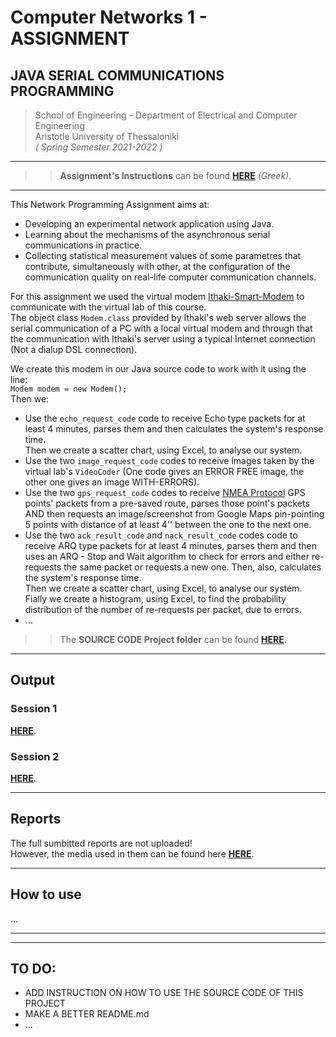 # Computer Networks 1 - ASSIGNMENT

## JAVA SERIAL COMMUNICATIONS PROGRAMMING

> School of Engineering - Department of Electrical and Computer Engineering   
Aristotle University of Thessaloniki      
*( Spring Semester 2021-2022 )* 

---
>> **Assignment's Instructions** can be found [**HERE**](https://github.com/Kyparissis/Networks1-2022-Assignment/blob/main/Assignment-Instructions.pdf) *(Greek)*. 
---

This Network Programming Assignment aims at:
- Developing an experimental network application using Java.
- Learning about the mechanisms of the asynchronous serial communications in practice.
- Collecting statistical measurement values of some parametres that contribute, simultaneously with other, at the configuration of the communication quality on real-life computer communication channels.    


For this assignment we used the virtual modem [Ithaki-Smart-Modem](https://github.com/Kyparissis/Networks1-2022-Assignment/blob/main/lib/ithakimodem.jar) to communicate with the virtual lab of this course.    
The object class ```Modem.class```  provided by Ithaki's web server allows the serial communication of a PC with a local virtual modem and through that the communication with Ithaki's server using a typical Internet connection (Not a dialup DSL connection).   
 
We create this modem in our Java source code to work with it using the line:   
```Modem modem = new Modem();```       
Then we:
- Use the ```echo_request_code``` code to receive Echo type packets for at least 4 minutes, parses them and then calculates the system's response time.   
Then we create a scatter chart, using Excel, to analyse our system.
- Use the two ```image_request_code``` codes to receive images taken by the virtual lab's `VideoCoder` (One code gives an ERROR FREE image, the other one gives an image WITH-ERRORS).
- Use the two ```gps_request_code``` codes to receive [NMEA Protocol](http://www.nmea.org/) GPS points' packets from a pre-saved route, parses those point's packets AND then requests an image/screenshot from Google Maps pin-pointing 5 points with distance of at least 4'' between the one to the next one.
- Use the two ```ack_result_code``` and ```nack_result_code``` codes code to receive ARQ type packets for at least 4 minutes, parses them and then uses an ARQ - Stop and Wait algorithm to check for errors and either re-requests the same packet or requests a new one. Then, also, calculates the system's response time.   
Then we create a scatter chart, using Excel, to analyse our system.   
Fially we create a histogram, using Excel, to find the probability distribution of the number of re-requests per packet, due to errors.
- ...

>> The **SOURCE CODE Project folder** can be found [**HERE**](https://github.com/Kyparissis/Networks1-2022-Assignment/blob/main/Assignment-Instructions.pdf).

---
## Output

### Session 1
[**HERE**](https://github.com/Kyparissis/Networks1-2022-Assignment/tree/main/sessions-output/session-1%4012-04-2022).
### Session 2
[**HERE**](https://github.com/Kyparissis/Networks1-2022-Assignment/tree/main/sessions-output/session-2%4015-04-2022).

---

## Reports
The full sumbitted reports are not uploaded!   
However, the media used in them can be found here [**HERE**](https://github.com/Kyparissis/Networks1-2022-Assignment/tree/main/reports/media).

---

## How to use
...

---
---
## TO DO:
- ADD INSTRUCTION ON HOW TO USE THE SOURCE CODE OF THIS PROJECT
- MAKE A BETTER README.md
- ...
